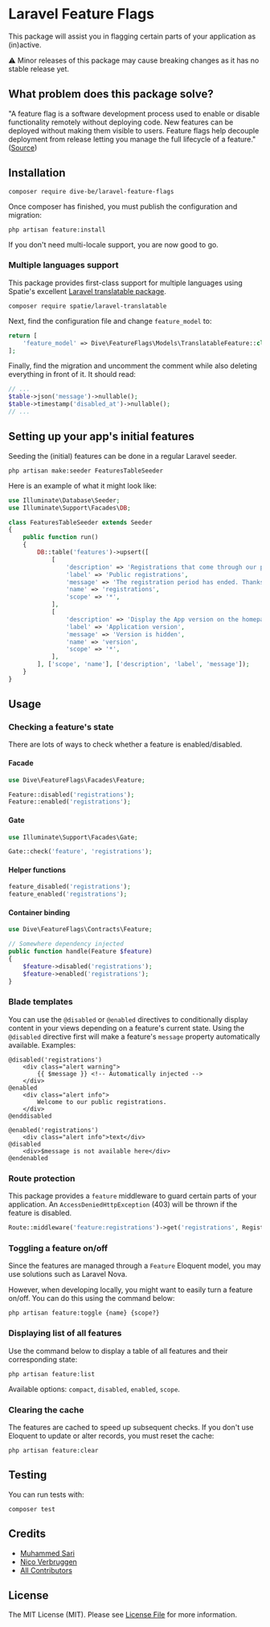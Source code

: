 # Laravel Feature Flags

This package will assist you in flagging certain parts of your application as (in)active.

⚠️ Minor releases of this package may cause breaking changes as it has no stable release yet.

## What problem does this package solve?

"A feature flag is a software development process used to enable or disable functionality remotely without deploying code. New features can be deployed without making them visible to users. Feature flags help decouple deployment from release letting you manage the full lifecycle of a feature." ([Source](https://launchdarkly.com/blog/what-are-feature-flags))

## Installation

```shell
composer require dive-be/laravel-feature-flags
```

Once composer has finished, you must publish the configuration and migration:

```shell
php artisan feature:install
```

If you don't need multi-locale support, you are now good to go.

### Multiple languages support

This package provides first-class support for multiple languages using Spatie's excellent [Laravel translatable package](https://github.com/spatie/laravel-translatable).

```shell
composer require spatie/laravel-translatable
```

Next, find the configuration file and change `feature_model` to:

```php
return [
    'feature_model' => Dive\FeatureFlags\Models\TranslatableFeature::class,
];
```

Finally, find the migration and uncomment the comment while also deleting everything in front of it. It should read:

```php
// ...
$table->json('message')->nullable();
$table->timestamp('disabled_at')->nullable();
// ...
```

## Setting up your app's initial features

Seeding the (initial) features can be done in a regular Laravel seeder.

```shell
php artisan make:seeder FeaturesTableSeeder
```

Here is an example of what it might look like:

```php
use Illuminate\Database\Seeder;
use Illuminate\Support\Facades\DB;

class FeaturesTableSeeder extends Seeder
{
    public function run()
    {
        DB::table('features')->upsert([
            [
                'description' => 'Registrations that come through our partnerships',
                'label' => 'Public registrations',
                'message' => 'The registration period has ended. Thanks for participating in our programme.',
                'name' => 'registrations',
                'scope' => '*',
            ],
            [
                'description' => 'Display the App version on the homepage',
                'label' => 'Application version',
                'message' => 'Version is hidden',
                'name' => 'version',
                'scope' => '*',
            ],
        ], ['scope', 'name'], ['description', 'label', 'message']);
    }
}
```

## Usage

### Checking a feature's state

There are lots of ways to check whether a feature is enabled/disabled.

#### Facade

```php
use Dive\FeatureFlags\Facades\Feature;

Feature::disabled('registrations');
Feature::enabled('registrations');
```

#### Gate

```php
use Illuminate\Support\Facades\Gate;

Gate::check('feature', 'registrations');
```

#### Helper functions

```php
feature_disabled('registrations');
feature_enabled('registrations');
```

#### Container binding

```php
use Dive\FeatureFlags\Contracts\Feature;

// Somewhere dependency injected
public function handle(Feature $feature)
{
    $feature->disabled('registrations');
    $feature->enabled('registrations');
}
```

### Blade templates

You can use the `@disabled` or `@enabled` directives to conditionally display content in your views depending on a feature's current state. 
Using the `@disabled` directive first will make a feature's `message` property automatically available. Examples:

```blade
@disabled('registrations')
    <div class="alert warning">
        {{ $message }} <!-- Automatically injected -->
    </div>
@enabled
    <div class="alert info">
        Welcome to our public registrations.
    </div>
@enddisabled
```

```blade
@enabled('registrations')
    <div class="alert info">text</div>
@disabled
    <div>$message is not available here</div>
@endenabled
```

### Route protection

This package provides a `feature` middleware to guard certain parts of your application. An `AccessDeniedHttpException` (403) will be thrown if the feature is disabled.

```php
Route::middleware('feature:registrations')->get('registrations', RegistrationsController::class);
```

### Toggling a feature on/off

Since the features are managed through a `Feature` Eloquent model, you may use solutions such as Laravel Nova. 

However, when developing locally, you might want to easily turn a feature on/off. You can do this using the command below:

```
php artisan feature:toggle {name} {scope?}
```

### Displaying list of all features

Use the command below to display a table of all features and their corresponding state:

```shell
php artisan feature:list
```

Available options: `compact`, `disabled`, `enabled`, `scope`.

### Clearing the cache

The features are cached to speed up subsequent checks. If you don't use Eloquent to update or alter records, you must reset the cache:

```shell
php artisan feature:clear
```

## Testing

You can run tests with:

```shell
composer test
```

## Credits

- [Muhammed Sari](https://github.com/mabdullahsari)
- [Nico Verbruggen](https://github.com/nicoverbruggen)
- [All Contributors](../../contributors)

## License

The MIT License (MIT). Please see [License File](LICENSE.md) for more information.
